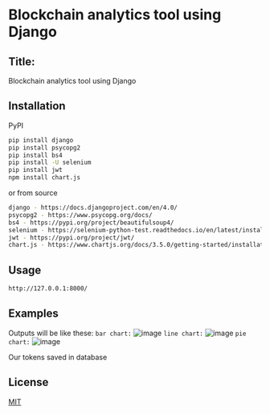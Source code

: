 # Blockchain analytics tool using Django
## Title:
Blockchain analytics tool using Django
## Installation

PyPI
```bash 
pip install django
pip install psycopg2
pip install bs4
pip install -U selenium
pip install jwt
npm install chart.js
```
or from source
```bash
django - https://docs.djangoproject.com/en/4.0/
psycopg2 - https://www.psycopg.org/docs/
bs4 - https://pypi.org/project/beautifulsoup4/
selenium - https://selenium-python-test.readthedocs.io/en/latest/installation.html
jwt - https://pypi.org/project/jwt/
chart.js - https://www.chartjs.org/docs/3.5.0/getting-started/installation.html
```
## Usage
```bash
http://127.0.0.1:8000/ 
```
## Examples
Outputs will be like these:
```bar chart:```
![image](https://user-images.githubusercontent.com/75968886/153454030-571b7421-63b3-4f0c-ae7c-25afc72f818c.png)
```line chart:```
![image](https://user-images.githubusercontent.com/75968886/153935678-7ffffe28-9449-4566-b7e9-37db2ed5550c.png)
```pie chart:```
![image](https://user-images.githubusercontent.com/75968886/153935752-e8ae9fec-d18f-4a8e-8004-51e62abcc534.png)


Our tokens saved in database
## License
[MIT](https://choosealicense.com/licenses/mit/)

